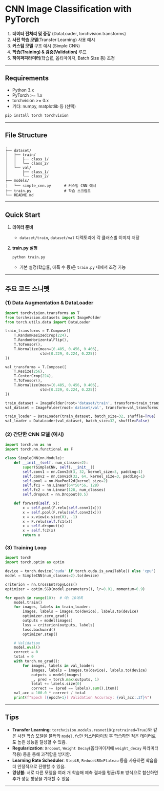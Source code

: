 
# CNN Image Classification with PyTorch

1. **데이터 전처리 및 증강** (DataLoader, torchvision.transforms)
2. **사전 학습 모델**(Transfer Learning) 사용 예시
3. **커스텀 모델** 구조 예시 (Simple CNN)
4. **학습(Training) & 검증(Validation)** 루프
5. **하이퍼파라미터**(학습률, 옵티마이저, Batch Size 등) 조정

---

## Requirements

- Python 3.x
- PyTorch >= 1.x
- torchvision >= 0.x
- 기타: numpy, matplotlib 등 (선택)

```bash
pip install torch torchvision
```

---

## File Structure

```
.
├── dataset/
│   ├── train/
│   │   ├── class_1/
│   │   └── class_2/
│   └── val/
│       ├── class_1/
│       └── class_2/
├── models/
│   └── simple_cnn.py      # 커스텀 CNN 예시
├── train.py               # 학습 스크립트
└── README.md
```

---

## Quick Start

1. **데이터 준비**  
   - `dataset/train`, `dataset/val` 디렉토리에 각 클래스별 이미지 저장

2. **train.py 실행**  
   ```bash
   python train.py
   ```
   - 기본 설정(학습률, 에폭 수 등)은 `train.py` 내에서 조정 가능

---

## 주요 코드 스니펫

### (1) Data Augmentation & DataLoader

```python
import torchvision.transforms as T
from torchvision.datasets import ImageFolder
from torch.utils.data import DataLoader

train_transforms = T.Compose([
    T.RandomResizedCrop(224),
    T.RandomHorizontalFlip(),
    T.ToTensor(),
    T.Normalize(mean=[0.485, 0.456, 0.406],
                std=[0.229, 0.224, 0.225])
])

val_transforms = T.Compose([
    T.Resize(256),
    T.CenterCrop(224),
    T.ToTensor(),
    T.Normalize(mean=[0.485, 0.456, 0.406],
                std=[0.229, 0.224, 0.225])
])

train_dataset = ImageFolder(root='dataset/train', transform=train_transforms)
val_dataset = ImageFolder(root='dataset/val', transform=val_transforms)

train_loader = DataLoader(train_dataset, batch_size=32, shuffle=True)
val_loader = DataLoader(val_dataset, batch_size=32, shuffle=False)
```

### (2) 간단한 CNN 모델 (예시)

```python
import torch.nn as nn
import torch.nn.functional as F

class SimpleCNN(nn.Module):
    def __init__(self, num_classes=2):
        super(SimpleCNN, self).__init__()
        self.conv1 = nn.Conv2d(3, 32, kernel_size=3, padding=1)
        self.conv2 = nn.Conv2d(32, 64, kernel_size=3, padding=1)
        self.pool = nn.MaxPool2d(kernel_size=2)
        self.fc1 = nn.Linear(64*56*56, 128)
        self.fc2 = nn.Linear(128, num_classes)
        self.dropout = nn.Dropout(0.5)

    def forward(self, x):
        x = self.pool(F.relu(self.conv1(x)))
        x = self.pool(F.relu(self.conv2(x)))
        x = x.view(x.size(0), -1)
        x = F.relu(self.fc1(x))
        x = self.dropout(x)
        x = self.fc2(x)
        return x
```

### (3) Training Loop

```python
import torch
import torch.optim as optim

device = torch.device('cuda' if torch.cuda.is_available() else 'cpu')
model = SimpleCNN(num_classes=2).to(device)

criterion = nn.CrossEntropyLoss()
optimizer = optim.SGD(model.parameters(), lr=0.01, momentum=0.9)

for epoch in range(10):  # 예: 10에폭
    model.train()
    for images, labels in train_loader:
        images, labels = images.to(device), labels.to(device)
        optimizer.zero_grad()
        outputs = model(images)
        loss = criterion(outputs, labels)
        loss.backward()
        optimizer.step()

    # Validation
    model.eval()
    correct = 0
    total = 0
    with torch.no_grad():
        for images, labels in val_loader:
            images, labels = images.to(device), labels.to(device)
            outputs = model(images)
            _, pred = torch.max(outputs, 1)
            total += labels.size(0)
            correct += (pred == labels).sum().item()
    val_acc = 100.0 * correct / total
    print(f"Epoch [{epoch+1}] Validation Accuracy: {val_acc:.2f}%")
```

---

## Tips

- **Transfer Learning**: `torchvision.models.resnet18(pretrained=True)`와 같은 사전 학습 모델을 불러와 `model.fc`만 커스터마이징 후 학습하면 적은 데이터로도 높은 성능을 달성할 수 있음.
- **Regularization**: `Dropout`, `Weight Decay`(옵티마이저에 `weight_decay` 파라미터 적용) 등을 통해 과적합을 방지함.
- **Learning Rate Scheduler**: `StepLR`, `ReduceLROnPlateau` 등을 사용하면 학습을 더 안정적으로 진행할 수 있음.
- **앙상블**: 서로 다른 모델을 여러 개 학습해 예측 결과를 평균/투표 방식으로 합산하면 추가 성능 향상을 기대할 수 있음.

---
